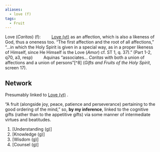 ```yaml
---
aliases:
  - love (f)
tags:
  - Fruit
---
```

Love (*Caritas*) (f):
$\qquad$[Love (vt)](obsidian://open?vault=Obsidian&file=VGBF%20Network%2FTheological%20Virtues%2FLove%20(vt)) as an affection, which is also a likeness of God, thus a oneness too.
		“The first affection and the root of all affections,” “…in which the Holy Spirit is given in a special way, as in a proper likeness of Himself, since He Himself is the Love (*Amor*) cf. ST 1, q. 37).” (Part 1-2, q70, a3, resp)
		$\qquad$Aquinas “associates… *Caritas* with both a union of affections and a union of persons”[^8] (*Gifts and Fruits of the Holy Spirit*, screen 17).

## Network
Presumably linked to [Love (vt)](obsidian://open?vault=Obsidian&file=VGBF%20Network%2FTheological%20Virtues%2FLove%20(vt)) .

“A fruit (alongside joy, peace, patience and perseverance) pertaining to the good ordering of the mind,” so, **by my inference**, linked to the cognitive gifts (rather than to the appetitive gifts) via some manner of intermediate virtues and beatitudes.
1. [Understanding (g)] 
2. [Knowledge (g)]
3. [Wisdom (g)]
4. [Counsel (g)]